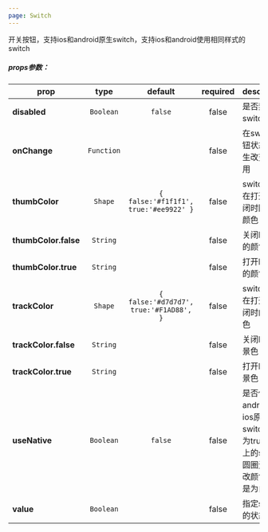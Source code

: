 ```yaml
---
page: Switch
---
```



开关按钮，支持ios和android原生switch，支持ios和android使用相同样式的switch

##### props参数：

prop | type | default | required | description
---- | :----: | :-------: | :--------: | -----------
**disabled** | `Boolean` | `false` | false | 是否禁用switch按钮
**onChange** | `Function` |  | false | 在switch 按钮状态值发生改变时调用
**thumbColor** | `Shape` | `{     false:'#f1f1f1',     true:'#ee9922' }` | false | switch 按钮在打开和关闭时圆圈的颜色
**thumbColor.false** | `String` |  | false | 关闭时圆圈的颜色
**thumbColor.true** | `String` |  | false | 打开时圆圈的颜色
**trackColor** | `Shape` | `{     false:'#d7d7d7',     true:'#F1AD88', }` | false | switch 按钮在打开和关闭时的背景色
**trackColor.false** | `String` |  | false | 关闭时的背景色
**trackColor.true** | `String` |  | false | 打开时的背景色
**useNative** | `Boolean` | `false` | false | 是否使用android和ios原生switch组件, 为true时ios上的switch圆圈无法修改颜色，总是为白色
**value** | `Boolean` |  | false | 指定switch的状态



